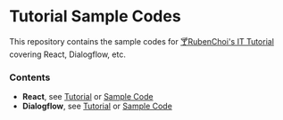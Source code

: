 # Tutorial Sample Codes

This repository contains the sample codes for [🍸RubenChoi's IT Tutorial](https://rubenchoi.tistory.com) covering React, Dialogflow, etc.

### Contents

- **React**, see <a href="https://rubenchoi.tistory.com" target="_blank">Tutorial</a> or [Sample Code](/react)
- **Dialogflow**, see <a href="https://rubenchoi.tistory.com/33" target="_blank">Tutorial</a> or [Sample Code](/dialogflow)
